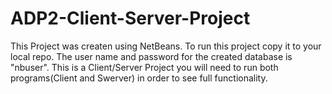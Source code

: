 # ADP2-Client-Server-Project

This Project was createn using NetBeans. To run this project copy it to your local repo.
The user name and password for the created database is "nbuser".
This is a Client/Server Project you will need to run both programs(Client and Swerver) in order to see full functionality.
